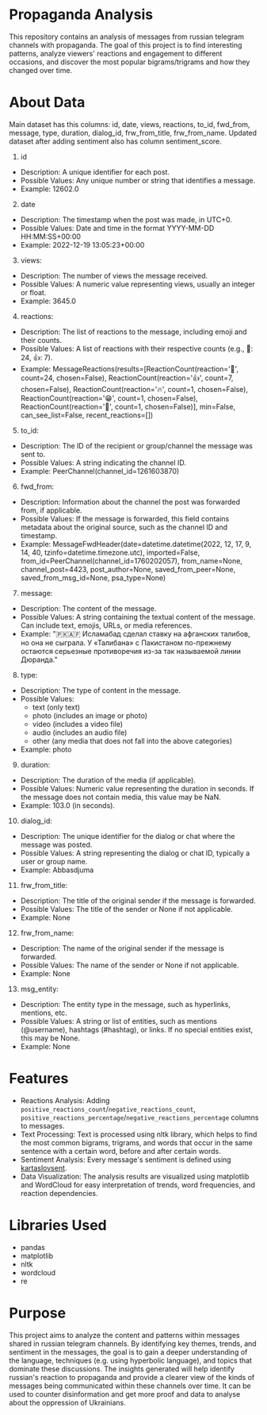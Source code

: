 # Propaganda Analysis
This repository contains an analysis of messages from russian telegram channels with propaganda. The goal of this project is to find interesting patterns, analyze viewers' reactions and engagement to different occasions, and discover the most popular bigrams/trigrams and how they changed over time.

# About Data
Main dataset has this columns: id, date, views, reactions, to_id, fwd_from, message, type, duration, dialog_id, frw_from_title, frw_from_name. Updated dataset after adding sentiment also has column sentiment_score.

1. id
  - Description: A unique identifier for each post.
  - Possible Values: Any unique number or string that identifies a message.
  - Example: 12602.0
2. date
  - Description: The timestamp when the post was made, in UTC+0.
  - Possible Values: Date and time in the format YYYY-MM-DD HH:MM:SS+00:00
  - Example: 2022-12-19 13:05:23+00:00
3. views:
  - Description: The number of views the message received.
  - Possible Values: A numeric value representing views, usually an integer or float.
  - Example: 3645.0
4. reactions:
  - Description: The list of reactions to the message, including emoji and their counts.
  - Possible Values: A list of reactions with their respective counts (e.g., 🤔: 24, 👍: 7).
  - Example: MessageReactions(results=[ReactionCount(reaction='🤔', count=24, chosen=False), 
ReactionCount(reaction='👍', count=7, chosen=False), ReactionCount(reaction='🔥', count=1, chosen=False), 
ReactionCount(reaction='😁', count=1, chosen=False), ReactionCount(reaction='🤮', count=1, chosen=False)], 
min=False, can_see_list=False, recent_reactions=[])
5. to_id:
  - Description: The ID of the recipient or group/channel the message was sent to.
  - Possible Values: A string indicating the channel ID.
  - Example: PeerChannel(channel_id=1261603870)
6. fwd_from:
  - Description: Information about the channel the post was forwarded from, if applicable.
  - Possible Values: If the message is forwarded, this field contains metadata about the original source, such as the channel ID and timestamp.
  - Example: MessageFwdHeader(date=datetime.datetime(2022, 12, 17, 9, 14, 40, tzinfo=datetime.timezone.utc), 
imported=False, from_id=PeerChannel(channel_id=1760202057), from_name=None, channel_post=4423, 
post_author=None, saved_from_peer=None, saved_from_msg_id=None, psa_type=None)
7. message:
  - Description: The content of the message.
  - Possible Values: A string containing the textual content of the message. Can include text, emojis, URLs, or media references.
  - Example: "🇵🇰🇦🇫 Исламабад сделал ставку на афганских талибов, но она не сыграла. У «Талибана» с Пакистаном по-прежнему остаются серьезные противоречия из-за так называемой линии Дюранда."
8. type:
  - Description: The type of content in the message.
  - Possible Values:
    - text (only text)
    - photo (includes an image or photo)
    - video (includes a video file)
    - audio (includes an audio file)
    - other (any media that does not fall into the above categories)
  - Example: photo
9. duration:
  - Description: The duration of the media (if applicable).
  - Possible Values: Numeric value representing the duration in seconds. If the message does not contain media, this value may be NaN.
  - Example: 103.0 (in seconds).
10. dialog_id:
  - Description: The unique identifier for the dialog or chat where the message was posted.
  - Possible Values: A string representing the dialog or chat ID, typically a user or group name.
  - Example: Abbasdjuma
11. frw_from_title:
  - Description: The title of the original sender if the message is forwarded.
  - Possible Values: The title of the sender or None if not applicable.
  - Example: None
12. frw_from_name:
  - Description: The name of the original sender if the message is forwarded.
  - Possible Values: The name of the sender or None if not applicable.
  - Example: None
13. msg_entity:
  - Description: The entity type in the message, such as hyperlinks, mentions, etc.
  - Possible Values: A string or list of entities, such as mentions (@username), hashtags (#hashtag), or links. If no special entities exist, this may be None.
  - Example: None
  
# Features
- Reactions Analysis: Adding `positive_reactions_count`/`negative_reactions_count`, `positive_reactions_percentage`/`negative_reactions_percentage` columns to messages.
- Text Processing: Text is processed using nltk library, which helps to find the most common bigrams, trigrams, and words that occur in the same sentence with a certain word, before and after certain words.
- Sentiment Analysis: Every message's sentiment is defined using [kartaslovsent](https://github.com/dkulagin/kartaslov/tree/master/dataset/kartaslovsent).
- Data Visualization: The analysis results are visualized using matplotlib and WordCloud for easy interpretation of trends, word frequencies, and reaction dependencies.

# Libraries Used
- pandas
- matplotlib
- nltk
- wordcloud
- re

# Purpose
This project aims to analyze the content and patterns within messages shared in russian telegram channels. By identifying key themes, trends, and sentiment in the messages, the goal is to gain a deeper understanding of the language, techniques (e.g. using hyperbolic language), and topics that dominate these discussions. The insights generated will help identify russian's reaction to propaganda and provide a clearer view of the kinds of messages being communicated within these channels over time. It can be used to counter disinformation and get more proof and data to analyse about the oppression of Ukrainians.
